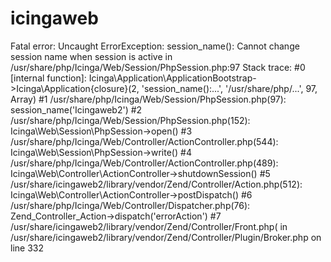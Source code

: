 # icingaweb
Fatal error: Uncaught ErrorException: session_name(): Cannot change session name when session is active in /usr/share/php/Icinga/Web/Session/PhpSession.php:97 Stack trace: #0 [internal function]: Icinga\Application\ApplicationBootstrap->Icinga\Application\{closure}(2, 'session_name():...', '/usr/share/php/...', 97, Array) #1 /usr/share/php/Icinga/Web/Session/PhpSession.php(97): session_name('Icingaweb2') #2 /usr/share/php/Icinga/Web/Session/PhpSession.php(152): Icinga\Web\Session\PhpSession->open() #3 /usr/share/php/Icinga/Web/Controller/ActionController.php(544): Icinga\Web\Session\PhpSession->write() #4 /usr/share/php/Icinga/Web/Controller/ActionController.php(489): Icinga\Web\Controller\ActionController->shutdownSession() #5 /usr/share/icingaweb2/library/vendor/Zend/Controller/Action.php(512): Icinga\Web\Controller\ActionController->postDispatch() #6 /usr/share/php/Icinga/Web/Controller/Dispatcher.php(76): Zend_Controller_Action->dispatch('errorAction') #7 /usr/share/icingaweb2/library/vendor/Zend/Controller/Front.php( in /usr/share/icingaweb2/library/vendor/Zend/Controller/Plugin/Broker.php on line 332
